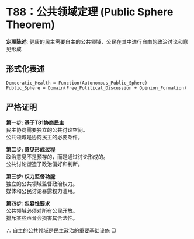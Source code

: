 # T88：公共领域定理 (Public Sphere Theorem)  

**定理陈述**: 健康的民主需要自主的公共领域，公民在其中进行自由的政治讨论和意见形成  

## 形式化表述  
```  
Democratic_Health = Function(Autonomous_Public_Sphere)  
Public_Sphere = Domain(Free_Political_Discussion + Opinion_Formation)  
```  

## 严格证明  

**第一步: 基于T81协商民主**  
民主协商需要独立的公共讨论空间。  
公共领域是协商民主的必要条件。  

**第二步: 意见形成过程**  
政治意见不是预存的，而是通过讨论形成的。  
公共讨论塑造了政治偏好和判断。  

**第三步: 权力监督功能**  
独立的公共领域监督政治权力。  
媒体和公民讨论暴露权力滥用。  

**第四步: 包容性要求**  
公共领域必须对所有公民开放。  
排斥某些声音会损害其合法性。  

∴ 自主的公共领域是民主政治的重要基础设施 □  